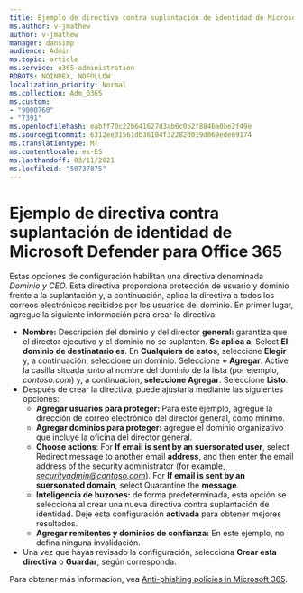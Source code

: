 ```yaml
---
title: Ejemplo de directiva contra suplantación de identidad de Microsoft Defender para Office 365
ms.author: v-jmathew
author: v-jmathew
manager: dansimp
audience: Admin
ms.topic: article
ms.service: o365-administration
ROBOTS: NOINDEX, NOFOLLOW
localization_priority: Normal
ms.collection: Adm_O365
ms.custom:
- "9000760"
- "7391"
ms.openlocfilehash: eabff70c22b641627d3ab6c0b2f8846a0be2f49e
ms.sourcegitcommit: 6312ee31561db36104f32282d019d069ede69174
ms.translationtype: MT
ms.contentlocale: es-ES
ms.lasthandoff: 03/11/2021
ms.locfileid: "50737875"
---
```

# <a name="example-microsoft-defender-for-office-365-anti-phishing-policy"></a>Ejemplo de directiva contra suplantación de identidad de Microsoft Defender para Office 365

Estas opciones de configuración habilitan una directiva denominada *Dominio y CEO.* Esta directiva proporciona protección de usuario y dominio frente a la suplantación y, a continuación, aplica la directiva a todos los correos electrónicos recibidos por los usuarios del dominio. En primer lugar, agregue la siguiente información para crear la directiva:

- **Nombre:** Descripción del dominio y del director **general:** garantiza que el director ejecutivo y el dominio no se suplanten.
  **Se aplica a**: Select **El dominio de destinatario es**. En **Cualquiera de estos**, seleccione **Elegir** y, a continuación, seleccione un dominio. Seleccione **+ Agregar**. Active la casilla situada junto al nombre del dominio de la lista (por ejemplo, *contoso.com*) y, a continuación, **seleccione Agregar**. Seleccione **Listo**.
- Después de crear la directiva, puede ajustarla mediante las siguientes opciones:
  - **Agregar usuarios para proteger:** Para este ejemplo, agregue la dirección de correo electrónico del director general, como mínimo.
  - **Agregar dominios para proteger:** agregue el dominio organizativo que incluye la oficina del director general.
  - **Choose actions**: For **If email is sent by an suersonated user**, select Redirect message to another email **address**, and then enter the email address of the security administrator (for example, *securityadmin@contoso.com*). For **If email is sent by an suersonated domain**, select Quarantine the **message**.
  - **Inteligencia de buzones:** de forma predeterminada, esta opción se selecciona al crear una nueva directiva contra suplantación de identidad. Deje esta configuración **activada** para obtener mejores resultados.
  - **Agregar remitentes y dominios de confianza:** En este ejemplo, no defina ninguna invalidación.
- Una vez que hayas revisado la configuración, selecciona **Crear esta directiva** o **Guardar**, según corresponda.

Para obtener más información, vea [Anti-phishing policies in Microsoft 365](https://go.microsoft.com/fwlink/?linkid=2092235).

